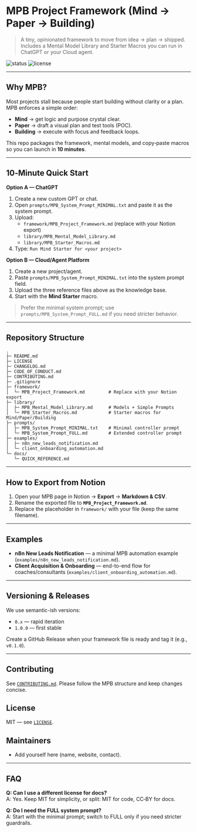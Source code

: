 # MPB Project Framework (Mind → Paper → Building)

> A tiny, opinionated framework to move from idea → plan → shipped. Includes a Mental Model Library and Starter Macros you can run in ChatGPT or your Cloud agent.

![status](https://img.shields.io/badge/status-active-brightgreen)
![license](https://img.shields.io/badge/license-MIT-blue)

---

## Why MPB?
Most projects stall because people start building without clarity or a plan. MPB enforces a simple order:
- **Mind** → get logic and purpose crystal clear.
- **Paper** → draft a visual plan and test tools (POC).
- **Building** → execute with focus and feedback loops.

This repo packages the framework, mental models, and copy‑paste macros so you can launch in **10 minutes**.

---

## 10‑Minute Quick Start

**Option A — ChatGPT**
1. Create a new custom GPT or chat.
2. Open `prompts/MPB_System_Prompt_MINIMAL.txt` and paste it as the system prompt.
3. Upload:
   - `framework/MPB_Project_Framework.md` (replace with your Notion export)
   - `library/MPB_Mental_Model_Library.md`
   - `library/MPB_Starter_Macros.md`
4. Type: `Run Mind Starter for <your project>`

**Option B — Cloud/Agent Platform**
1. Create a new project/agent.
2. Paste `prompts/MPB_System_Prompt_MINIMAL.txt` into the system prompt field.
3. Upload the three reference files above as the knowledge base.
4. Start with the **Mind Starter** macro.

> Prefer the minimal system prompt; use `prompts/MPB_System_Prompt_FULL.md` if you need stricter behavior.

---

## Repository Structure

```
.
├─ README.md
├─ LICENSE
├─ CHANGELOG.md
├─ CODE_OF_CONDUCT.md
├─ CONTRIBUTING.md
├─ .gitignore
├─ framework/
│  └─ MPB_Project_Framework.md         # Replace with your Notion export
├─ library/
│  ├─ MPB_Mental_Model_Library.md      # Models + Simple Prompts
│  └─ MPB_Starter_Macros.md            # Starter macros for Mind/Paper/Building
├─ prompts/
│  ├─ MPB_System_Prompt_MINIMAL.txt    # Minimal controller prompt
│  └─ MPB_System_Prompt_FULL.md        # Extended controller prompt
├─ examples/
│  ├─ n8n_new_leads_notification.md
│  └─ client_onboarding_automation.md
└─ docs/
   └─ QUICK_REFERENCE.md
```

---

## How to Export from Notion
1. Open your MPB page in Notion → **Export** → **Markdown & CSV**.
2. Rename the exported file to **`MPB_Project_Framework.md`**.
3. Replace the placeholder in `framework/` with your file (keep the same filename).

---

## Examples
- **n8n New Leads Notification** — a minimal MPB automation example (`examples/n8n_new_leads_notification.md`).
- **Client Acquisition & Onboarding** — end-to-end flow for coaches/consultants (`examples/client_onboarding_automation.md`).

---

## Versioning & Releases
We use semantic-ish versions:
- `0.x` — rapid iteration
- `1.0.0` — first stable

Create a GitHub Release when your framework file is ready and tag it (e.g., `v0.1.0`).

---

## Contributing
See [`CONTRIBUTING.md`](CONTRIBUTING.md). Please follow the MPB structure and keep changes concise.

## License
MIT — see [`LICENSE`](LICENSE).

## Maintainers
- Add yourself here (name, website, contact).

---

## FAQ
**Q: Can I use a different license for docs?**  
A: Yes. Keep MIT for simplicity, or split: MIT for code, CC‑BY for docs.

**Q: Do I need the FULL system prompt?**  
A: Start with the minimal prompt; switch to FULL only if you need stricter guardrails.
